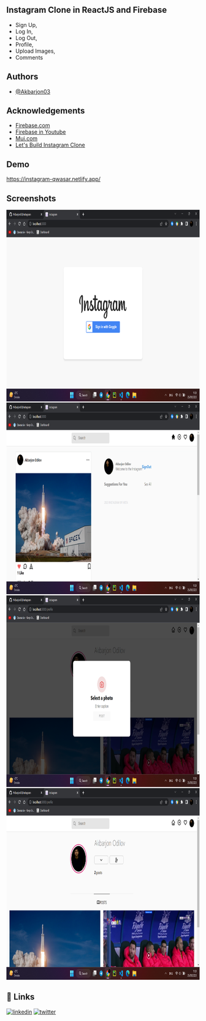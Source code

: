 ## Instagram Clone in ReactJS and Firebase

 - Sign Up,
 - Log In,
 - Log Out,
 - Profile,
 - Upload Images,
 - Comments

## Authors

- [@Akbarjon03](https://www.github.com/Akbarjon03)


## Acknowledgements

 - [Firebase.com](https://console.firebase.google.com/)
 - [Firebase in Youtube](https://www.youtube.com/watch?v=fgdpvwEWJ9M)
 - [Mui.com](https://mui.com/material-ui/react-dialog/)
 - [Let's Build Instagram Clone](https://www.youtube.com/watch?v=rF28oXxycOE)


## Demo
https://instagram-qwasar.netlify.app/

## Screenshots

<img src="./pictures/1.png"  width="900" height="500">
<img src="./pictures/2.png"  width="900" height="500">
<img src="./pictures/3.png"  width="900" height="500">
<img src="./pictures/4.png"  width="900" height="500">

## 🔗 Links
[![linkedin](https://img.shields.io/badge/linkedin-0A66C2?style=for-the-badge&logo=linkedin&logoColor=white)](https://www.linkedin.com/in/akbarjon-odilov-330a16232/)
[![twitter](https://img.shields.io/badge/twitter-1DA1F2?style=for-the-badge&logo=twitter&logoColor=white)](https://twitter.com/odilov_03)

